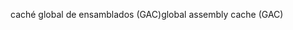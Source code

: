 <span data-ttu-id="4eca7-101">caché global de ensamblados (GAC)</span><span class="sxs-lookup"><span data-stu-id="4eca7-101">global assembly cache (GAC)</span></span>